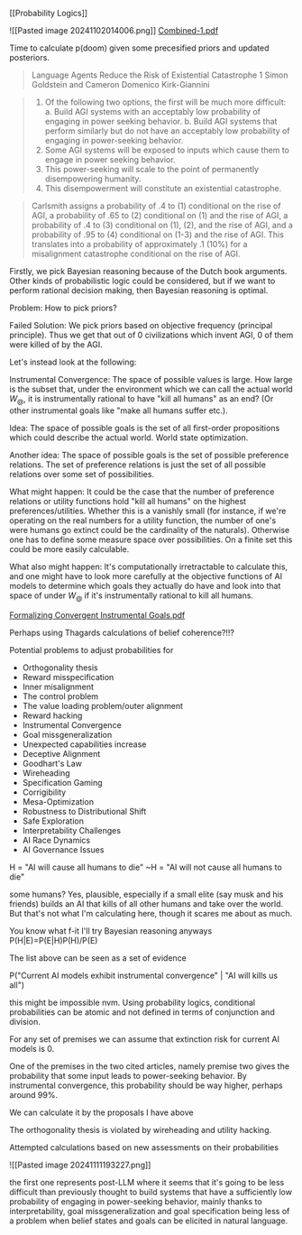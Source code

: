 
[[Probability Logics]]

![[Pasted image 20241102014006.png]]
[Combined-1.pdf](https://bcf.princeton.edu/wp-content/uploads/2023/05/Combined-1.pdf)


Time to calculate p(doom) given some precesified priors and updated posteriors. 


> Language Agents Reduce the Risk of Existential Catastrophe 1 Simon Goldstein and Cameron Domenico Kirk-Giannini

> 1. Of the following two options, the first will be much more difficult: 
> 	a. Build AGI systems with an acceptably low probability of engaging in power seeking behavior. 
> 	b. Build AGI systems that perform similarly but do not have an acceptably low probability of engaging in power-seeking behavior. 
> 2. Some AGI systems will be exposed to inputs which cause them to engage in power seeking behavior. 
> 3. This power-seeking will scale to the point of permanently disempowering humanity. 
> 4. This disempowerment will constitute an existential catastrophe.


> Carlsmith assigns a probability of .4 to (1) conditional on the rise of AGI, a probability of .65 to (2) conditional on (1) and the rise of AGI, a probability of .4 to (3) conditional on (1), (2), and the rise of AGI, and a probability of .95 to (4) conditional on (1-3) and the rise of AGI. This translates into a probability of approximately .1 (10%) for a misalignment catastrophe conditional on the rise of AGI.





Firstly, we pick Bayesian reasoning because of the Dutch book arguments. Other kinds of probabilistic logic could be considered, but if we want to perform rational decision making, then Bayesian reasoning is optimal. 

Problem: How to pick priors?

Failed Solution: We pick priors based on objective frequency (principal principle). Thus we get that out of 0 civilizations which invent AGI, 0 of them were killed of by the AGI. 

Let's instead look at the following: 

Instrumental Convergence: The space of possible values is large. How large is the subset that, under the environment which we can call the actual world $W_@$, it is instrumentally rational to have "kill all humans" as an end? (Or other instrumental goals like "make all humans suffer etc.). 

Idea: The space of possible goals is the set of all first-order propositions which could describe the actual world. World state optimization. 

Another idea: The space of possible goals is the set of possible preference relations. The set of preference relations is just the set of all possible relations over some set of possibilities. 

What might happen: It could be the case that the number of preference relations or utility functions hold "kill all humans" on the highest preferences/utilities. Whether this is a vanishly small (for instance, if we're operating on the real numbers for a utility function, the number of one's were humans go extinct could be the cardinality of the naturals). Otherwise one has to define some measure space over possibilities. On a finite set this could be more easily calculable.

What also might happen: It's computationally irretractable to calculate this, and one might have to look more carefully at the objective functions of AI models to determine which goals they actually do have and look into that space of under $W_@$ if it's instrumentally rational to kill all humans. 

[Formalizing Convergent Instrumental Goals.pdf](file:///C:/Users/Katte/Documents/Academic/AI/Formalizing%20Convergent%20Instrumental%20Goals.pdf)

Perhaps using Thagards calculations of belief coherence?!!?



Potential problems to adjust probabilities for

- Orthogonality thesis
- Reward misspecification 
- Inner misalignment 
- The control problem
- The value loading problem/outer alignment 
- Reward hacking
- Instrumental Convergence
- Goal missgeneralization
- Unexpected capabilities increase
- Deceptive Alignment
- Goodhart's Law
- Wireheading
- Specification Gaming
- Corrigibility
- Mesa-Optimization
- Robustness to Distributional Shift
- Safe Exploration
- Interpretability Challenges
- AI Race Dynamics
- AI Governance Issues





H = "AI will cause all humans to die"
~H = "AI will not cause all humans to die"

some humans? Yes, plausible, especially if a small elite (say musk and his friends) builds an AI that kills of all other humans and take over the world. But that's not what I'm calculating here, though it scares me about as much. 

You know what f-it I'll try Bayesian reasoning anyways
P(H|E)=P(E|H)P(H)/P(E)


The list above can be seen as a set of evidence

P("Current AI models exhibit instrumental convergence" | "AI will kills us all")


this might be impossible nvm. Using probability logics, conditional probabilities can be atomic and not defined in terms of conjunction and division. 


For any set of premises we can assume that extinction risk for current AI models is 0. 



One of the premises in the two cited articles, namely premise two gives the probability that some input leads to power-seeking behavior. By instrumental convergence, this probability should be way higher, perhaps around 99%.

We can calculate it by the proposals I have above




The orthogonality thesis is violated by wireheading and utility hacking. 




Attempted calculations  based on new assessments on their probabilities

![[Pasted image 20241111193227.png]]

the first one represents post-LLM where it seems that it's going to be less difficult than previously thought to build systems that have a sufficiently low probability of engaging in power-seeking behavior, mainly thanks to interpretability, goal missgeneralization and goal specification being less of a problem when belief states and goals can be elicited in natural language.